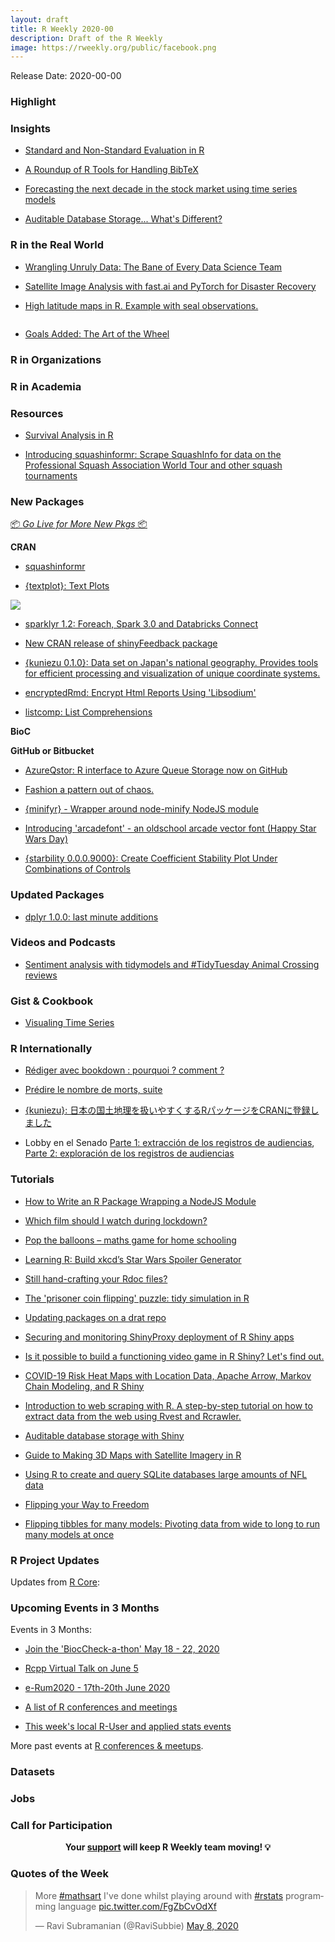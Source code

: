 ```yaml
---
layout: draft
title: R Weekly 2020-00
description: Draft of the R Weekly
image: https://rweekly.org/public/facebook.png
---
```


Release Date: 2020-00-00

###  Highlight



### Insights

+ [Standard and Non-Standard Evaluation in R](https://www.brodieg.com/2020/05/05/on-nse/)

+ [A Roundup of R Tools for Handling BibTeX](https://ropensci.org/technotes/2020/05/07/rmd-citations/)

+ [Forecasting the next decade in the stock market using time series models](http://databasedinvesting.blogspot.com/2020/05/forecasting-next-decade-in-stock-market.html)

+ [Auditable Database Storage... What's Different?](https://www.tychobra.com/posts/2020-05-06-shiny-crud-auditable/)

### R in the Real World

+ [Wrangling Unruly Data: The Bane of Every Data Science Team](https://blog.rstudio.com/2020/05/05/wrangling-unruly-data/)

+ [Satellite Image Analysis with fast.ai and PyTorch for Disaster Recovery](https://appsilon.com/satellite-image-analysis-with-fast-ai-for-disaster-recovery/)

+ [High latitude maps in R. Example with seal observations.](https://luisdva.github.io/rstats/seal-maps/)

![]()

+ [Goals Added: The Art of the Wheel](https://www.americansocceranalysis.com/home/2020/5/5/the-art-of-the-wheel)

###  R in Organizations



###  R in Academia



###  Resources

+ [Survival Analysis in R](https://www.geeksforgeeks.org/survival-analysis-in-r/)

+ [Introducing squashinformr: Scrape SquashInfo for data on the Professional Squash Association World Tour and other squash tournaments](https://needleinthehay.ca/introducing-squashinformr/)



###  New Packages

<p class="added-hostname"><a href="https://rweekly.org/live" target="_blank" class="externalLink">📦 <i>Go Live for More New Pkgs</i> 📦</a></p>

**CRAN**
+ [squashinformr](https://github.com/HaydenMacDonald/squashinformr)


+ [{textplot}: Text Plots](https://CRAN.R-project.org/package=textplot)

![](https://user-images.githubusercontent.com/1710810/80954815-64c40900-8dfe-11ea-849f-ef8569609929.gif) 


+ [sparklyr 1.2: Foreach, Spark 3.0 and Databricks Connect](https://blog.rstudio.com/2020/05/06/sparklyr-1-2/)

+ [New CRAN release of shinyFeedback package](https://www.tychobra.com/posts/2020-04-28-shinyfeedback-0.2.0-on-cran/)

+ [{kuniezu 0.1.0}: Data set on Japan's national geography. Provides tools for efficient processing and visualization of unique coordinate systems.](https://cran.r-project.org/package=kuniezu)

+ [encryptedRmd: Encrypt Html Reports Using 'Libsodium'](https://CRAN.R-project.org/package=encryptedRmd)

+ [listcomp: List Comprehensions](https://CRAN.R-project.org/package=listcomp)

**BioC**



**GitHub or Bitbucket**

+ [AzureQstor: R interface to Azure Queue Storage now on GitHub](https://blog.revolutionanalytics.com/2020/05/azureqstor-r-interface-to-azure-queue-storage.html)

+ [Fashion a pattern out of chaos.](https://github.com/daranzolin/barah)

+ [{minifyr} - Wrapper around node-minify NodeJS module](https://github.com/ColinFay/minifyr)

+ [Introducing 'arcadefont' - an oldschool arcade vector font (Happy Star Wars Day)](https://coolbutuseless.github.io/2020/05/04/introducing-arcadefont-an-oldschool-arcade-vector-font-happy-star-wars-day/)

+ [{starbility 0.0.0.9000}: Create Coefficient Stability Plot Under Combinations of Controls](https://github.com/AakaashRao/starbility)

### Updated Packages

+ [dplyr 1.0.0: last minute additions](https://www.tidyverse.org/blog/2020/05/dplyr-1-0-0-last-minute-additions/)

###  Videos and Podcasts

+ [Sentiment analysis with tidymodels and #TidyTuesday Animal Crossing reviews](https://juliasilge.com/blog/animal-crossing/)

### Gist & Cookbook

+ [Visualing Time Series](https://tsggplot.netlify.app/)

### R Internationally

+ [Rédiger avec bookdown : pourquoi ? comment ?](https://thinkr.fr/rediger-avec-bookdown-pourquoi-comment/)

+ [Prédire le nombre de morts, suite](https://freakonometrics.hypotheses.org/60913)

+ [{kuniezu}: 日本の国土地理を扱いやすくするRパッケージをCRANに登録しました](https://uribo.hatenablog.com/entry/2020/05/09/072135)

+ Lobby en el Senado [Parte 1: extracción de los registros de audiencias](https://rivaquiroga.cl/post/2020/05/scraping-audiencias-senado-parte-1/), [Parte 2: exploración de los registros de audiencias](https://rivaquiroga.cl/post/2020/05/scraping-audiencias-senado-parte-2/)

###  Tutorials

+ [How to Write an R Package Wrapping a NodeJS Module](https://colinfay.me/node-r-package/)

+ [Which film should I watch during lockdown?](https://selbydavid.com/2020/05/06/films/)

+ [Pop the balloons – maths game for home schooling](https://scottishsnow.wordpress.com/2020/05/06/pop-the-balloons/)

+ [Learning R: Build xkcd’s Star Wars Spoiler Generator](https://blog.ephorie.de/learning-r-build-xkcds-star-wars-spoiler-generator)

+ [Still hand-crafting your Rdoc files?](https://neonira.github.io/rdoc1)

+ [The 'prisoner coin flipping' puzzle: tidy simulation in R](http://varianceexplained.org/r/riddler-prisoner-flip/)

+ [Updating packages on a drat repo](https://alan-y.netlify.app/post/updating-packages-on-a-drat-repo/)

+ [Securing and monitoring ShinyProxy deployment of R Shiny apps](https://www.databentobox.com/2020/05/03/secure-shinyproxy/)

+ [Is it possible to build a functioning video game in R Shiny? Let's find out.](https://appsilon.com/is-it-possible-to-build-a-video-game-in-r-shiny/)

+ [COVID-19 Risk Heat Maps with Location Data, Apache Arrow, Markov Chain Modeling, and R Shiny](https://appsilon.com/covid-19-risk-heat-maps-with-location-data-apache-arrow-markov-chain-modeling-and-r-shiny/)

+ [Introduction to web scraping with R. A step-by-step tutorial on how to extract data from the web using Rvest and Rcrawler. ](https://www.scrapingbee.com/blog/web-scraping-r/)

+ [Auditable database storage with Shiny](https://www.tychobra.com/posts/2020-05-06-shiny-crud-auditable/)

+ [Guide to Making 3D Maps with Satellite Imagery in R](https://www.tylermw.com/a-step-by-step-guide-to-making-3d-maps-with-satellite-imagery-in-r/)

+ [Using R to create and query SQLite databases large amounts of NFL data](https://themockup.netlify.app/posts/2019-04-28-nflfastr-dbplyr-rsqlite/)

+ [Flipping your Way to Freedom](https://skewedpositive.com/post/flipping-your-way-to-freedom/)

+ [Flipping tibbles for many models: Pivoting data from wide to long to run many models at once](https://themockup.netlify.app/posts/2020-05-01-tidy-long-models/)

<!--<div class="post-more-begin></div><div class="post-more-end"></div>-->

###  R Project Updates

Updates from [R Core](http://developer.r-project.org/blosxom.cgi/R-devel/NEWS):


###  Upcoming Events in 3 Months

Events in 3 Months:

+ [Join the 'BiocCheck-a-thon' May 18 - 22, 2020](https://github.com/Bioconductor/BiocCheck/wiki)

+ [Rcpp Virtual Talk on June 5](http://dirk.eddelbuettel.com/blog/2020/05/07/#rcpp_announce_talk_20200605)

+ [e-Rum2020 - 17th-20th June 2020](https://2020.erum.io/)

+ [A list of R conferences and meetings](https://jumpingrivers.github.io/meetingsR/events.html)

+ [This week's local R-User and applied stats events](https://community.rstudio.com/c/irl)


More past events at [R conferences & meetups](https://conf.rweekly.org).


### Datasets

### Jobs




###  Call for Participation


<p class="hide-support added-hostname support-rweekly" style="text-align: center;font-weight: bold;">Your <a class="non-visited externalLink" href="https://www.patreon.com/rweekly" onclick="pas(this)">support</a> will keep R Weekly team moving! 💡</p>

###  Quotes of the Week

<blockquote class="twitter-tweet"><p lang="en" dir="ltr">More <a href="https://twitter.com/hashtag/mathsart?src=hash&amp;ref_src=twsrc%5Etfw">#mathsart</a> I&#39;ve done whilst playing around with <a href="https://twitter.com/hashtag/rstats?src=hash&amp;ref_src=twsrc%5Etfw">#rstats</a> programming language <a href="https://t.co/FgZbCvOdXf">pic.twitter.com/FgZbCvOdXf</a></p>&mdash; Ravi Subramanian (@RaviSubbie) <a href="https://twitter.com/RaviSubbie/status/1258675324856012805?ref_src=twsrc%5Etfw">May 8, 2020</a></blockquote> <script async src="https://platform.twitter.com/widgets.js" charset="utf-8"></script>

